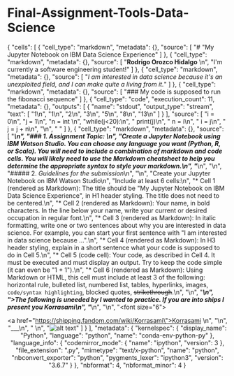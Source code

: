 # Final-Assignment-Tools-Data-Science

{
 "cells": [
  {
   "cell_type": "markdown",
   "metadata": {},
   "source": [
    "# \"My Jupyter Notebook on IBM Data Science Experience"
   ]
  },
  {
   "cell_type": "markdown",
   "metadata": {},
   "source": [
    "**Rodrigo Orozco Hidalgo**  \n",
    "I'm currently a software engineering student!"
   ]
  },
  {
   "cell_type": "markdown",
   "metadata": {},
   "source": [
    "*I am interested in data science because it's an unexploited field, and I can make quite a living from it.*"
   ]
  },
  {
   "cell_type": "markdown",
   "metadata": {},
   "source": [
    "### My code is supposed to run the fibonacci sequence"
   ]
  },
  {
   "cell_type": "code",
   "execution_count": 11,
   "metadata": {},
   "outputs": [
    {
     "name": "stdout",
     "output_type": "stream",
     "text": [
      "1\n",
      "1\n",
      "2\n",
      "3\n",
      "5\n",
      "8\n",
      "13\n"
     ]
    }
   ],
   "source": [
    "i = 0\n",
    "j = 1\n",
    "n = int \n",
    "while(j<20):\n",
    "    print(j)\n",
    "    n = i\n",
    "    i = j\n",
    "    j = j + n\n",
    "\n",
    "   "
   ]
  },
  {
   "cell_type": "markdown",
   "metadata": {},
   "source": [
    "___\n",
    "###  1. Assignment Topic:  \n",
    "Create a Jupyter Notebook using IBM Watson Studio. You can choose any language you want (Python, R, or Scala). You will need to include a combination of markdown and code cells. You will likely need to use the Markdown cheatsheet to help you determine the appropriate syntax to style your markdown.\n",
    "___\n",
    "\n",
    "#####  2. _Guidelines for the submission_\n",
    "\n",
    "Create your Jupyter Notebook on IBM Watson Studio\n",
    "Include at least 6 cells:\n",
    "* Cell 1 (rendered as Markdown): The title should be \"My Jupyter Notebook on IBM Data Science Experience\", in H1 header styling. The title does not need to be centered.\n",
    "* Cell 2 (rendered as Markdown): Your name, in bold characters. In the line below your name, write your current or desired occupation in regular font.\n",
    "* Cell 3 (rendered as Markdown): In italic formatting, write one or two sentences about why you are interested in data science. For example, you can start your first sentence with \"I am interested in data science because ...\".\n",
    "* Cell 4 (rendered as Markdown): In H3 header styling, explain in a short sentence what your code is supposed to do in Cell 5.\n",
    "* Cell 5 (code cell): Your code, as described in Cell 4. It must be executed and must display an output. Try to keep the code simple (it can even be \"1 + 1\").\n",
    "* Cell 6 (rendered as Markdown): Using Markdown or HTML, this cell must include at least 3 of the following: horizontal rule, bulleted list, numbered list, tables, hyperlinks, images, `code/syntax highlighting`, blocked quotes, ~~strikethrough~~.\n",
    "\n",
    "___\n",
    ">The following is uneeded by I wanted to practice. If you are into ships I present you Korrasami\n",
    "___\n",
    "\n",
    "<font size=\"6\"> <center> <a href=\"https://shipping.fandom.com/wiki/Korrasami\">Korrasami</a> <font>\n",
    "\n",
    "___\n",
    "    \n",
    "![alt text](https://i.pinimg.com/originals/28/9e/56/289e56950f3c313822eca00f3e0e15db.jpg)"
   ]
  }
 ],
 "metadata": {
  "kernelspec": {
   "display_name": "Python",
   "language": "python",
   "name": "conda-env-python-py"
  },
  "language_info": {
   "codemirror_mode": {
    "name": "ipython",
    "version": 3
   },
   "file_extension": ".py",
   "mimetype": "text/x-python",
   "name": "python",
   "nbconvert_exporter": "python",
   "pygments_lexer": "ipython3",
   "version": "3.6.7"
  }
 },
 "nbformat": 4,
 "nbformat_minor": 4
}
